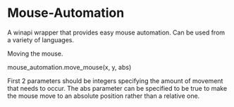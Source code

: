 # Mouse-Automation
A winapi wrapper that provides easy mouse automation. Can be used from a variety of languages.

Moving the mouse.

mouse_automation.move_mouse(x, y, abs)

First 2 parameters should be integers specifying the amount of movement that needs to occur. The abs parameter can be specified to be true to make the mouse move to an absolute position rather than a relative one.

